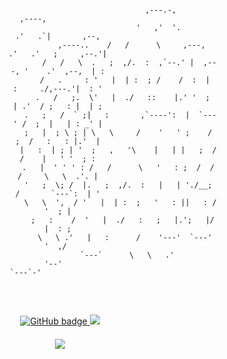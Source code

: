 <p>
<pre style="text-align:center;" class="fig">
                                  
                                                 ,---.-,                      ,----,            
                                                '   ,'  '.                  .'   .`|       ,--, 
                                    ,----..    /   /      \     ,---,    .'   .'   ;     ,--.'| 
                                   /   /   \  .   ;  ,/.  :  ,`--.' |  ,---, '    .'  ,--,  | : 
                                 /   .     : '   |  | :  ; /    /  :  |   :     ./,---.'|  : ' 
                                .   /   ;.  \'   |  ./   ::    |.' '  ;   | .'  / ;   : |  | ; 
                               .   ;   /  ` ;|   :       ,`----':  |  `---' /  ;  |   | : _' | 
                              ;   |  ; \ ; | \   \     /    '   ' ;    /  ;  /   :   : |.'  | 
                              |   :  | ; | '  ;   ,   '\    |   | |   ;  /  /    |   ' '  ; : 
                              .   |  ' ' ' : /   /      \   '   : ;  /  /  /     \   \  .'. | 
                              '   ;  \; /  |.   ;  ,/.  :   |   | './__;  /       `---`:  | ' 
                               \   \  ',  / '   |  | :  ;   '   : ||   : /             '  ; | 
                                ;   :    /  '   |  ./   :   ;   |.';   |/              |  : ; 
                                 \   \ .'   |   :      /    '---'  `---'               '  ,/  
                                  `---`      \   \   .'                                '--'   
							`---`-'                                         
 </pre>
</p>
<p align="center">
  <a href="https://github.com/N0b1ta?tab=followers">
    <img src="https://img.shields.io/github/followers/N0b1ta?label=Followers&logo=GitHub&style=for-the-badge&color=yellow" alt="GitHub badge" />
  </a>
  <a href="http://twitter.com/hello_n0b1ta">
    <img src="https://img.shields.io/twitter/follow/hello_n0b1ta?label=Twitter&logo=twitter&style=for-the-badge&color=blue" />
  </a>
</p>
<h4 align="center"><img src="https://github-readme-stats.vercel.app/api?username=N0b1ta&show_icons=true&theme=radical" /></h4>
